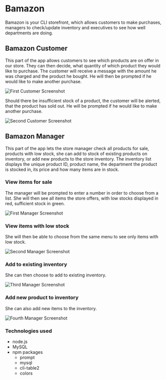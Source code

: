 # Bamazon

Bamazon is your CLI storefront, which allows customers to make purchases, managers to check/update inventory and executives to see how well departments are doing.

## Bamazon Customer

This part of the app allows customers to see which products are on offer in our store. They can then decide, what quantity of which product they would like to purchase. The customer will receive a message with the amount he was charged and the product he bought. He will then be prompted if he would like to make another purchase.

![First Customer Screenshot](customerscreenshot1.png?raw=true "customer successfully purchased products")


Should there be insufficient stock of a product, the customer will be alerted, that the product has sold out. He will be prompted if he would like to make another purchase.

![Second Customer Screenshot](customerscreenshot2.png?raw=true "purchase failed")

## Bamazon Manager

This part of the app lets the store manager check all products for sale, products with low stock, she can add to stock of existing products on inventory, or add new products to the store inventory. The inventory list displays the unique product ID, product name, the department the product is stocked in, its price and how many items are in stock.

### View items for sale

The manager will be prompted to enter a number in order to choose from a list. She will then see all items the store offers, with low stocks displayed in red, sufficient stock in green.

![First Manager Screenshot](managerscreenshot1.png?raw=true "products for sale")

### View items with low stock

She will then be able to choose from the same menu to see only items with low stock.

![Second Manager Screenshot](managerscreenshot2.png?raw=true "low stock inventory")

### Add to existing inventory

She can then choose to add to existing inventory.

![Third Manager Screenshot](managerscreenshot3.png?raw=true "add to inventory")

### Add new product to inventory

She can also add new items to the inventory.

![Fourth Manager Screenshot](managerscreenshot4.png?raw=true "add new item to inventory")



### Technologies used
		
* node.js
* MySQL
* npm packages
	* prompt
	* mysql
	* cli-table2
	* colors
